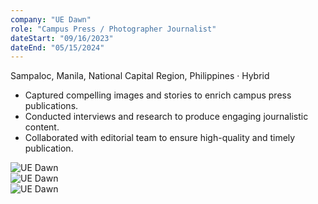 ```yaml
---
company: "UE Dawn"
role: "Campus Press / Photographer Journalist"
dateStart: "09/16/2023"
dateEnd: "05/15/2024"
---
```


Sampaloc, Manila, National Capital Region, Philippines · Hybrid

- Captured compelling images and stories to enrich campus press publications.
- Conducted interviews and research to produce engaging journalistic content.
- Collaborated with editorial team to ensure high-quality and timely publication.

<div class="flex flex-col md:flex-row items-start md:items-center gap-6">
    <div class="flex-wrap w-11/12 md:w-1/3">
        <img src="/work/internal/UEDawnPic.avif" alt="UE Dawn" class="shadow-md rounded-md">
    </div>
    <div class="flex-wrap w-11/12 md:w-1/3">
        <img src="/work/internal/UEDawnList.avif" alt="UE Dawn" class="shadow-md rounded-md">
    </div>
    <div class="flex-wrap w-11/12 md:w-1/3">
        <img src="/work/internal/UEDawnCollage.avif" alt="UE Dawn" class="shadow-md rounded-md">
    </div>
</div>
